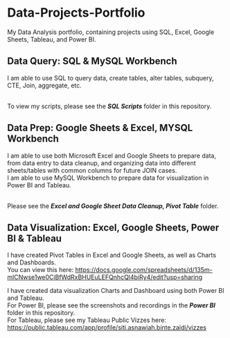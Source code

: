 # Data-Projects-Portfolio
My Data Analysis portfolio, containing projects using SQL, Excel, Google Sheets, Tableau, and Power BI. 

## Data Query: SQL & MySQL Workbench
I am able to use SQL to query data, create tables, alter tables, subquery, CTE, Join, aggregate, etc. 

<br>To view my scripts, please see the ***SQL Scripts*** folder in this repository.

## Data Prep: Google Sheets & Excel, MYSQL Workbench
I am able to use both Microsoft Excel and Google Sheets to prepare data, from data entry to data cleanup, and organizing data into different sheets/tables with common columns for future JOIN cases.
<br>I am able to use MySQL Workbench to prepare data for visualization in Power BI and Tableau.

<br>Please see the ***Excel and Google Sheet Data Cleanup, Pivot Table*** folder.

## Data Visualization: Excel, Google Sheets, Power BI & Tableau
I have created Pivot Tables in Excel and Google Sheets, as well as Charts and Dashboards.
<br>You can view this here: https://docs.google.com/spreadsheets/d/135m-mlCNwse1we0CiBfWdRxBHUEuLEFQnhcQl4biRy4/edit?usp=sharing 

I have created data visualization Charts and Dashboard using both Power BI and Tableau.
<br>For Power BI, please see the screenshots and recordings in the ***Power BI*** folder in this repository.
<br>For Tableau, please see my Tableau Public Vizzes here: https://public.tableau.com/app/profile/siti.asnawiah.binte.zaidi/vizzes
